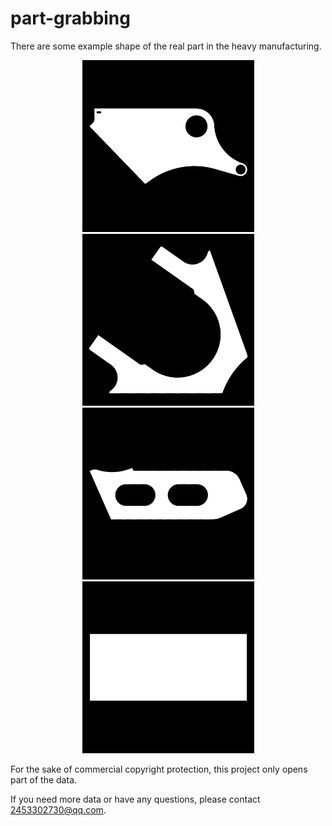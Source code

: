 # part-grabbing
There are some example shape of the real part in the heavy manufacturing.

<center class="half">
    <img src="https://github.com/tiantianhuanle/part-grabbing/blob/main/example/11%23133%2330_2.png" width=275 alt="example1"/><img src="https://github.com/tiantianhuanle/part-grabbing/blob/main/example/16%23219%23247_2.png" width=275 alt="example2"/><img src="https://github.com/tiantianhuanle/part-grabbing/blob/main/example/22%2361%23102_2.png" width=275 alt="example2"/><img src="https://github.com/tiantianhuanle/part-grabbing/blob/main/example/22%2363%23102_2.png" width=275 alt="example2"/> </center>


For the sake of commercial copyright protection, this project only opens part of the data.

If you need more data or have any questions, please contact 2453302730@qq.com.
